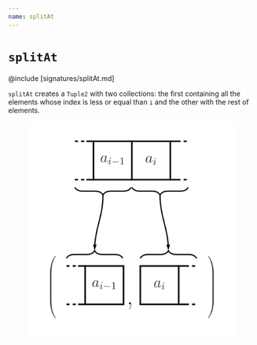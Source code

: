 ```yaml
---
name: splitAt
---
```


# `splitAt`

@include [signatures/splitAt.md]

`splitAt` creates a `Tuple2` with two collections: the first containing all the elements whose index is less or equal than `i` and the other with the rest of elements.

<figure class="diagram">
  <img src="images/splitAt.svg" alt="splitAt function">
  <!-- <figcaption class="diagram-desc"></figcaption> -->
</figure>
